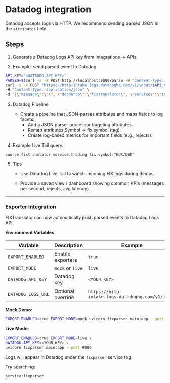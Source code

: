 # Datadog integration

Datadog accepts logs via HTTP. We recommend sending parsed JSON in the `attributes` field.

## Steps

1. Generate a Datadog Logs API key from Integrations → APIs.

2. Example: send parsed event to Datadog
```bash
API_KEY="<DATADOG_API_KEY>"
PARSED=$(curl -s -X POST http://localhost:9000/parse -H "Content-Type: application/json" -d '{"raw":"8=...|...|"}' | jq -c '.flat')
curl -s -X POST "https://http-intake.logs.datadoghq.com/v1/input/$API_KEY" \
-H "Content-Type: application/json" \
-d "{\"message\":\"\", \"ddsource\":\"fixtranslator\", \"service\":\"trading\", \"attributes\": $PARSED}"
```

3. Datadog Pipeline
    - Create a pipeline that JSON-parses attributes and maps fields to log facets:
        - Add a JSON parser processor targeting attributes.
        - Remap attributes.Symbol → fix.symbol (tag).
        - Create log-based metrics for important fields (e.g., rejects).

4. Example Live Tail query:
```
source:fixtranslator service:trading fix.symbol:"EUR/USD"
```

5. Tips
    - Use Datadog Live Tail to watch incoming FIX logs during demos.

    - Provide a saved view / dashboard showing common KPIs (messages per second, rejects, avg latency).

---

### Exporter Integration

FIXTranslator can now automatically push parsed events to Datadog Logs API.

**Environment Variables**

| Variable | Description | Example |
|-----------|-------------|----------|
| `EXPORT_ENABLED` | Enable exporters | `true` |
| `EXPORT_MODE` | `mock` or `live` | `live` |
| `DATADOG_API_KEY` | Datadog key | `<YOUR_KEY>` |
| `DATADOG_LOGS_URL` | Optional override | `https://http-intake.logs.datadoghq.com/v1/input` |

**Mock Demo:**
```bash
EXPORT_ENABLED=true EXPORT_MODE=mock uvicorn fixparser.main:app --port 9000
```

**Live Mode:**

```bash
EXPORT_ENABLED=true EXPORT_MODE=live \
DATADOG_API_KEY=<YOUR_KEY> \
uvicorn fixparser.main:app --port 9000
```

Logs will appear in Datadog under the `fixparser` service tag.

Try searching:

```
service:fixparser
```